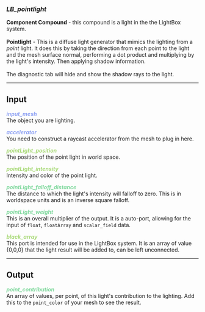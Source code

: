 ### ***LB_pointlight***
**Component Compound** - this compound is a light in the the LightBox system.<br /><br />
**Pointlight** - This is a diffuse light generator that mimics the lighting from a *point* light.  It does this by taking the direction from each point to the light and the mesh surface normal, performing a dot product and multiplying by the light's intensity.  Then applying shadow information.<br /><br />
The diagnostic tab will hide and show the shadow rays to the light.<br />

***
## Input
<span style="color:#90A3F4">***input_mesh***</span>
<br />The object you are lighting.

<span style="color:#90A3F4">***accelerator***</span>
<br />You need to construct a raycast accelerator from the mesh to plug in here.

<span style="color:#A8D977">***pointLight_position***</span>
<br />The position of the point light in world space.

<span style="color:#A8D977">***pointLight_intensity***</span>
<br />Intensity and color of the point light.

<span style="color:#82D99F">***pointLight_falloff_distance***</span>
<br />The distance to which the light's intensity will falloff to zero.  This is in worldspace units and is an inverse square falloff.

<span style="color:#82D99F">***pointLight_weight***</span>
<br />This is an overall multiplier of the output.  It is a auto-port, allowing for the input of `float`, `floatArray` and `scalar_field` data.

<span style="color:#A8D977">***black_array***</span>
<br />This port is intended for use in the LightBox system.  It is an array of value {0,0,0} that the light result will be added to, can be left unconnected.

***
## Output
<span style="color:#82D99F">***point_contribution***</span>
<br />An array of values, per point, of this light's contribution to the lighting.  Add this to the `point_color` of your mesh to see the result.

